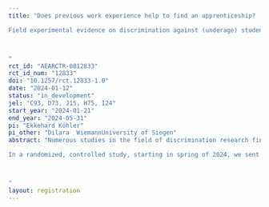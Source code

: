 ```yaml
---
title: "Does previous work experience help to find an apprenticeship? 
Field experimental evidence on discrimination against (underage) students when looking for a job in Germany

"
rct_id: "AEARCTR-0012833"
rct_id_num: "12833"
doi: "10.1257/rct.12833-1.0"
date: "2024-01-12"
status: "in_development"
jel: "C93, D73, J15, H75, I24"
start_year: "2024-01-21"
end_year: "2024-05-31"
pi: "Ekkehard Köhler"
pi_other: "Dilara  WiemannUniversity of Siegen"
abstract: "Numerous studies in the field of discrimination research find discrimination in the hiring process of applicants from ethnic minorities (e.g. Bertrand and Duflo 2017, Carlson and Roth 2006; Kaas and Manger 2011, SVR 2014). Apart from an observational study from Norway (Helland and Støren 2006), little is known about pre K-12 discrimination against students who apply for an apprenticeship or vocational training when leaving middle school. Although ten-thousands are enrolled in this type of Vocational Training with cooperation and businesses, it has not yet been researched whether certificates of prior economic knowledge can mitigate the disadvantages of preference-based discrimination (e.g. rascism). We conducted a field experiment to examine these research questions with empirical data.
In a randomized, controlled study, starting in spring of 2024, we sent around 8 k email inquiries in three business sectors (public administration, industry and services) to companies that had reported training positions to local job centers in German cities. We block-randomized the treatments into (5*2*2*2 = 50) dimensions at the level of industries and federal states: First, we varied the migration background (German, Turkish, Russian, Arab and Jewish) of the applicants by choosing German, Turkish or Russian or Israeli or Arab given sounding names. Second, we varied the gender (female vs. male) of the applicants. Third, we varied the expected grade point average (very good vs. satisfactory) after 10 years of school with the completion of the technical college entrance qualification. The fourth treatment dimension varied previous economic knowledge acquired in an internship. 

"
layout: registration
---
```


